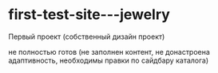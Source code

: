 # first-test-site---jewelry
Первый проект (собственный дизайн проект)

не полностью готов
(не заполнен контент, не донастроена адаптивность, необходимы правки по сайдбару каталога)
